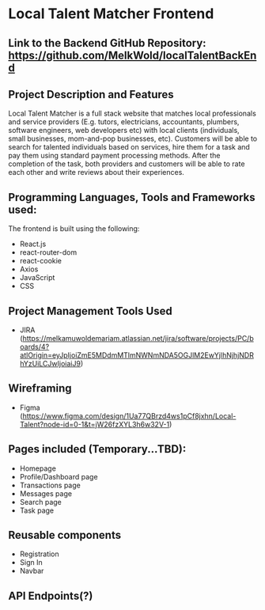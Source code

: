 # Local Talent Matcher Frontend

## Link to the Backend GitHub Repository: https://github.com/MelkWold/localTalentBackEnd

## Project Description and Features
Local Talent Matcher is a full stack website that matches local professionals and service providers (E.g. tutors, electricians, accountants, plumbers, software engineers, web developers etc) with local clients (individuals, small businesses, mom-and-pop businesses, etc). Customers will be able to search for talented individuals based on services, hire them for a task and pay them using standard payment processing methods. After the completion of the task, both providers and customers will be able to rate each other and write reviews about their experiences.

## Programming Languages, Tools and Frameworks used:
The frontend is built using the following:
- React.js
- react-router-dom
- react-cookie
- Axios
- JavaScript
- CSS

## Project Management Tools Used
- JIRA (https://melkamuwoldemariam.atlassian.net/jira/software/projects/PC/boards/4?atlOrigin=eyJpIjoiZmE5MDdmMTlmNWNmNDA5OGJlM2EwYjlhNjhjNDRhYzUiLCJwIjoiaiJ9)

## Wireframing
- Figma (https://www.figma.com/design/1Ua77QBrzd4ws1pCf8jxhn/Local-Talent?node-id=0-1&t=jW26fzXYL3h6w32V-1)


## Pages included (Temporary...TBD):
- Homepage
- Profile/Dashboard page
- Transactions page
- Messages page
- Search page
- Task page

## Reusable components
- Registration
- Sign In
- Navbar

## API Endpoints(?)

